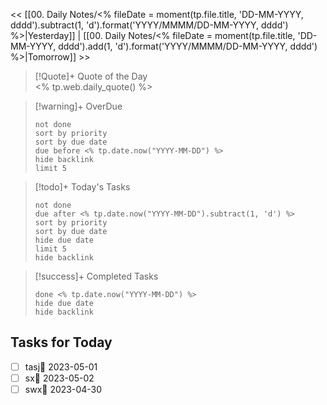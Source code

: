 << [[00. Daily Notes/<% fileDate = moment(tp.file.title, 'DD-MM-YYYY, dddd').subtract(1, 'd').format('YYYY/MMMM/DD-MM-YYYY, dddd') %>|Yesterday]] | [[00. Daily Notes/<% fileDate = moment(tp.file.title, 'DD-MM-YYYY, dddd').add(1, 'd').format('YYYY/MMMM/DD-MM-YYYY, dddd') %>|Tomorrow]] >>

> [!Quote]+ Quote of the Day  
> <% tp.web.daily_quote() %>

> [!warning]+ OverDue  
> ```tasks  
> not done  
> sort by priority 
> sort by due date  
> due before <% tp.date.now("YYYY-MM-DD") %>  
> hide backlink  
> limit 5  
> ```

> [!todo]+ Today's Tasks  
> ```tasks  
> not done  
> due after <% tp.date.now("YYYY-MM-DD").subtract(1, 'd') %> 
> sort by priority 
> sort by due date   
> hide due date 
> limit 5  
> hide backlink  
> ```

> [!success]+ Completed Tasks  
> ```tasks  
> done <% tp.date.now("YYYY-MM-DD") %>  
> hide due date  
> hide backlink

## Tasks for Today
- [ ] tasj📅 2023-05-01 
- [ ] sx📅 2023-05-02 
- [ ] swx📅 2023-04-30 